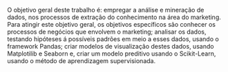 O objetivo geral deste trabalho é: empregar a análise e mineração de dados, nos processos de extração do conhecimento na área do marketing.
Para atingir este objetivo geral, os objetivos específicos são conhecer os processos de negócios que envolvem o marketing; analisar os dados, 
testando hipóteses á possíveis padrões em meio a esses dados, usando o framework Pandas; criar modelos de visualização destes dados, usando Matplotilib e Seaborn e, 
criar um modelo preditivo usando o Scikit-Learn, usando o método de aprendizagem supervisionada.
